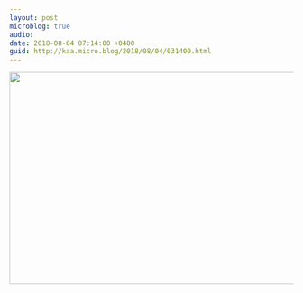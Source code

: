 ```yaml
---
layout: post
microblog: true
audio: 
date: 2018-08-04 07:14:00 +0400
guid: http://kaa.micro.blog/2018/08/04/031400.html
---
```



<img src="http://micro.kaa.bz/uploads/2018/d887c551cc.jpg" width="600" height="375" />
